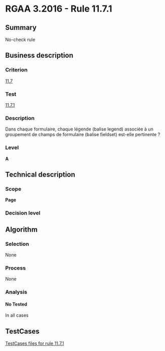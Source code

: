 # RGAA 3.2016 - Rule 11.7.1

## Summary
No-check rule


## Business description

### Criterion
[11.7](http://references.modernisation.gouv.fr/rgaa-accessibilite/criteres.html#crit-11-7)

### Test
[11.7.1](http://references.modernisation.gouv.fr/rgaa-accessibilite/criteres.html#test-11-7-1)

### Description
Dans chaque formulaire, chaque légende (balise legend) associée à un groupement de champs de formulaire (balise fieldset) est-elle pertinente ?

### Level
**A**


## Technical description

### Scope
**Page**

### Decision level


## Algorithm

### Selection
None

### Process
None

### Analysis

#### No Tested
In all cases


##  TestCases

[TestCases files for rule 11.7.1](https://github.com/Asqatasun/Asqatasun/tree/RGAA_3.2016/rules/rules-rgaa3.2016/src/test/resources/testcases/rgaa32016/Rgaa32016Rule110701/)


